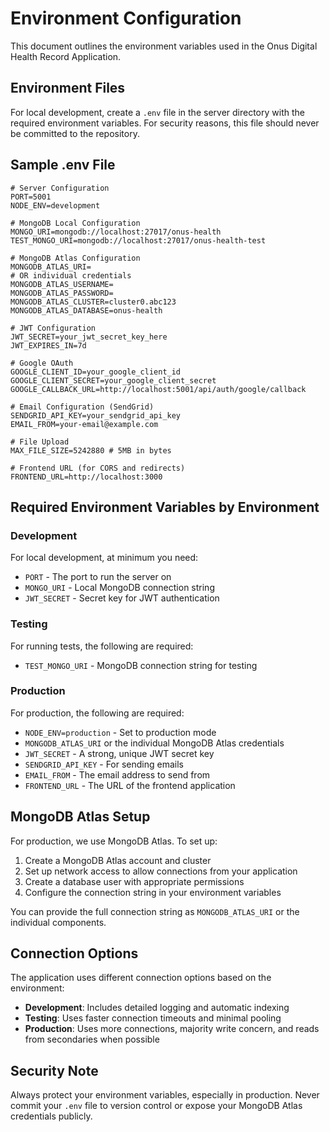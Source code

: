 # Environment Configuration

This document outlines the environment variables used in the Onus Digital Health Record Application.

## Environment Files

For local development, create a `.env` file in the server directory with the required environment variables. For security reasons, this file should never be committed to the repository.

## Sample .env File

```
# Server Configuration
PORT=5001
NODE_ENV=development

# MongoDB Local Configuration
MONGO_URI=mongodb://localhost:27017/onus-health
TEST_MONGO_URI=mongodb://localhost:27017/onus-health-test

# MongoDB Atlas Configuration
MONGODB_ATLAS_URI=
# OR individual credentials
MONGODB_ATLAS_USERNAME=
MONGODB_ATLAS_PASSWORD=
MONGODB_ATLAS_CLUSTER=cluster0.abc123
MONGODB_ATLAS_DATABASE=onus-health

# JWT Configuration
JWT_SECRET=your_jwt_secret_key_here
JWT_EXPIRES_IN=7d

# Google OAuth
GOOGLE_CLIENT_ID=your_google_client_id
GOOGLE_CLIENT_SECRET=your_google_client_secret
GOOGLE_CALLBACK_URL=http://localhost:5001/api/auth/google/callback

# Email Configuration (SendGrid)
SENDGRID_API_KEY=your_sendgrid_api_key
EMAIL_FROM=your-email@example.com

# File Upload
MAX_FILE_SIZE=5242880 # 5MB in bytes

# Frontend URL (for CORS and redirects)
FRONTEND_URL=http://localhost:3000
```

## Required Environment Variables by Environment

### Development

For local development, at minimum you need:

- `PORT` - The port to run the server on
- `MONGO_URI` - Local MongoDB connection string
- `JWT_SECRET` - Secret key for JWT authentication

### Testing

For running tests, the following are required:

- `TEST_MONGO_URI` - MongoDB connection string for testing

### Production

For production, the following are required:

- `NODE_ENV=production` - Set to production mode
- `MONGODB_ATLAS_URI` or the individual MongoDB Atlas credentials
- `JWT_SECRET` - A strong, unique JWT secret key
- `SENDGRID_API_KEY` - For sending emails
- `EMAIL_FROM` - The email address to send from
- `FRONTEND_URL` - The URL of the frontend application

## MongoDB Atlas Setup

For production, we use MongoDB Atlas. To set up:

1. Create a MongoDB Atlas account and cluster
2. Set up network access to allow connections from your application
3. Create a database user with appropriate permissions
4. Configure the connection string in your environment variables

You can provide the full connection string as `MONGODB_ATLAS_URI` or the individual components.

## Connection Options

The application uses different connection options based on the environment:

- **Development**: Includes detailed logging and automatic indexing
- **Testing**: Uses faster connection timeouts and minimal pooling
- **Production**: Uses more connections, majority write concern, and reads from secondaries when possible

## Security Note

Always protect your environment variables, especially in production. Never commit your `.env` file to version control or expose your MongoDB Atlas credentials publicly. 